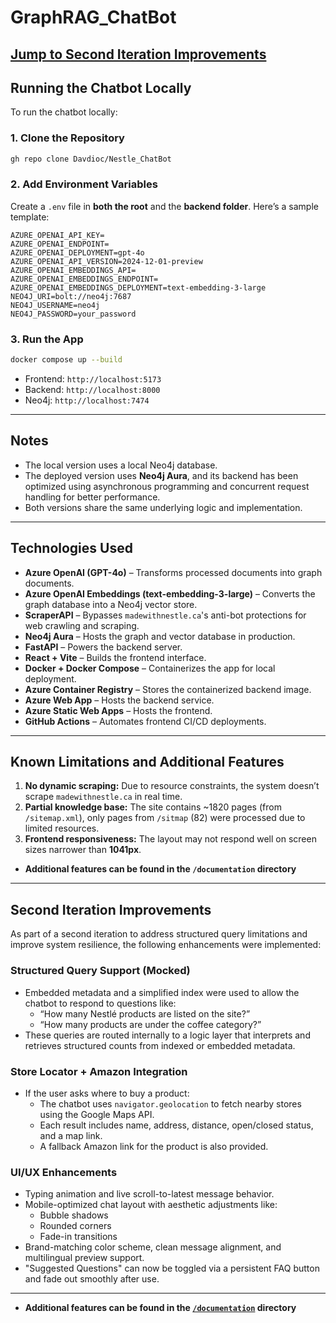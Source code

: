 # GraphRAG_ChatBot

[Jump to Second Iteration Improvements](#second-iteration-improvements)
---

## Running the Chatbot Locally

To run the chatbot locally:

### 1. Clone the Repository

```bash
gh repo clone Davdioc/Nestle_ChatBot
```

### 2. Add Environment Variables

Create a `.env` file in **both the root** and the **backend folder**. Here’s a sample template:

```env
AZURE_OPENAI_API_KEY=
AZURE_OPENAI_ENDPOINT=
AZURE_OPENAI_DEPLOYMENT=gpt-4o
AZURE_OPENAI_API_VERSION=2024-12-01-preview
AZURE_OPENAI_EMBEDDINGS_API=
AZURE_OPENAI_EMBEDDINGS_ENDPOINT=
AZURE_OPENAI_EMBEDDINGS_DEPLOYMENT=text-embedding-3-large
NEO4J_URI=bolt://neo4j:7687
NEO4J_USERNAME=neo4j
NEO4J_PASSWORD=your_password
```

### 3. Run the App

```bash
docker compose up --build
```

- Frontend: `http://localhost:5173`
- Backend: `http://localhost:8000`
- Neo4j: `http://localhost:7474`

---

## Notes

- The local version uses a local Neo4j database.
- The deployed version uses **Neo4j Aura**, and its backend has been optimized using asynchronous programming and concurrent request handling for better performance.
- Both versions share the same underlying logic and implementation.

---

## Technologies Used

- **Azure OpenAI (GPT-4o)** – Transforms processed documents into graph documents.
- **Azure OpenAI Embeddings (text-embedding-3-large)** – Converts the graph database into a Neo4j vector store.
- **ScraperAPI** – Bypasses `madewithnestle.ca`'s anti-bot protections for web crawling and scraping.
- **Neo4j Aura** – Hosts the graph and vector database in production.
- **FastAPI** – Powers the backend server.
- **React + Vite** – Builds the frontend interface.
- **Docker + Docker Compose** – Containerizes the app for local deployment.
- **Azure Container Registry** – Stores the containerized backend image.
- **Azure Web App** – Hosts the backend service.
- **Azure Static Web Apps** – Hosts the frontend.
- **GitHub Actions** – Automates frontend CI/CD deployments.

---

## Known Limitations and Additional Features

1. **No dynamic scraping:** Due to resource constraints, the system doesn’t scrape `madewithnestle.ca` in real time.
2. **Partial knowledge base:** The site contains ~1820 pages (from `/sitemap.xml`), only pages from `/sitmap` (82) were processed due to limited resources.
3. **Frontend responsiveness:** The layout may not respond well on screen sizes narrower than **1041px**.

- **Additional features can be found in the `/documentation` directory**
---

## Second Iteration Improvements

As part of a second iteration to address structured query limitations and improve system resilience, the following enhancements were implemented:

### Structured Query Support (Mocked)

- Embedded metadata and a simplified index were used to allow the chatbot to respond to questions like:
  - “How many Nestlé products are listed on the site?”
  - “How many products are under the coffee category?”
- These queries are routed internally to a logic layer that interprets and retrieves structured counts from indexed or embedded metadata.

### Store Locator + Amazon Integration

- If the user asks where to buy a product:
  - The chatbot uses `navigator.geolocation` to fetch nearby stores using the Google Maps API.
  - Each result includes name, address, distance, open/closed status, and a map link.
  - A fallback Amazon link for the product is also provided.

### UI/UX Enhancements

- Typing animation and live scroll-to-latest message behavior.
- Mobile-optimized chat layout with aesthetic adjustments like:
  - Bubble shadows
  - Rounded corners
  - Fade-in transitions
- Brand-matching color scheme, clean message alignment, and multilingual preview support.
- "Suggested Questions" can now be toggled via a persistent FAQ button and fade out smoothly after use.
---

- **Additional features can be found in the [`/documentation`](https://github.com/Davdioc/Madewithnestle_Chatbot/tree/main/documentation2) directory**

